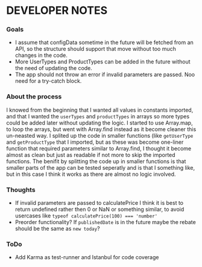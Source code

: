 # DEVELOPER NOTES


### Goals
  - I assume that configData sometime in the future will be fetched from an API, so the structure should support that move without too much changes in the code.
  - More UserTypes and ProductTypes can be added in the future without the need of updating the code.
  - The app should not throw an error if invalid parameters are passed. Noo need for a try-catch block.
   

###  About the process
I knowed from the beginning that I wanted all values in constants imported, and that I wanted the `userTypes` and `productTypes` in arrays so more types could be added later without updating the logic. I started to use Array.map, to loop the arrays, but went with Array.find instead as it become cleaner this un-neasted way. I splited up the code in smaller functions (like `getUserType` and `getProductType` that I imported, but as these was become one-liner function that required parameters similar to Array.find, I thought it become almost as clean but just as readable if not more to skip the imported functions. The benifit by splitting the code up in smaller functions is that smaller parts of the app can be tested seperatly and is that I something like, but in this case I think it works as there are almost no logic involved.


### Thoughts
  - If invalid parameters are passed to calculatePrice I think it is best to return undefined rather then 0 or NaN or something similar, to avoid usercases like ``` typeof calculatePrice(100) === 'number' ```
  - Preorder functionality? If `publishedDate` is in the future maybe the rebate should be the same as `new today`?
  

### ToDo
- Add Karma as test-runner and Istanbul for code coverage
